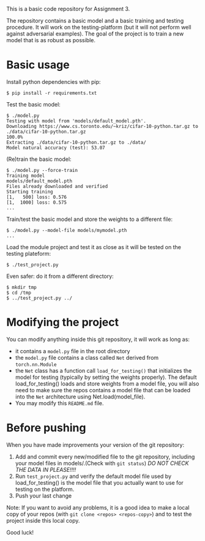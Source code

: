 This is a basic code repository for Assignment 3.

The repository contains a basic model and a basic training and testing
procedure. It will work on the testing-platform (but it will not
perform well against adversarial examples). The goal of the project is
to train a new model that is as robust as possible.

# Basic usage

Install python dependencies with pip: 

    $ pip install -r requirements.txt

Test the basic model:

    $ ./model.py
    Testing with model from 'models/default_model.pth'. 
    Downloading https://www.cs.toronto.edu/~kriz/cifar-10-python.tar.gz to ./data/cifar-10-python.tar.gz
    100.0%
    Extracting ./data/cifar-10-python.tar.gz to ./data/
    Model natural accuracy (test): 53.07

(Re)train the basic model:

    $ ./model.py --force-train
    Training model
    models/default_model.pth
    Files already downloaded and verified
    Starting training
    [1,   500] loss: 0.576
    [1,  1000] loss: 0.575
    ...

Train/test the basic model and store the weights to a different file:

    $ ./model.py --model-file models/mymodel.pth
    ...

Load the module project and test it as close as it will be tested on the testing plateform:

    $ ./test_project.py

Even safer: do it from a different directory:

    $ mkdir tmp
    $ cd /tmp
    $ ../test_project.py ../

# Modifying the project

You can modify anything inside this git repository, it will work as long as:

- it contains a `model.py` file in the root directory
- the `model.py` file contains a class called `Net` derived from `torch.nn.Module`
- the `Net` class has a function call `load_for_testing()` that initializes the model for testing (typically by setting the weights properly).  The default load_for_testing() loads and store weights from a model file, you will also need to make sure the repos contains a model file that can be loaded into the `Net` architecture using Net.load(model_file).
- You may modify this `README.md` file. 

# Before pushing

When you have made improvements your version of the git repository:

1. Add and commit every new/modified file to the git repository, including your model files in models/.(Check with `git status`) *DO NOT CHECK THE DATA IN PLEASE!!!!*
2. Run `test_project.py` and verify the default model file used by load_for_testing() is the model file that you actually want to use for testing on the platform. 
3. Push your last change

Note: If you want to avoid any problems, it is a good idea to make a local copy of your repos (with `git clone <repos> <repos-copy>`) and to test the project inside this local copy.

Good luck!
